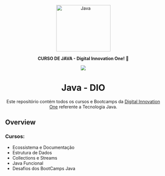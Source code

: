 <p align="center">
  <a href="https://www.oracle.com/br/java/">
    <img src="https://cdn.jsdelivr.net/gh/devicons/devicon/icons/java/java-original-wordmark.svg" height="150" width="175" alt="Java" />
  </a>
</p>

<p align="center"><b>CURSO DE JAVA - Digital Innovation One!</b> 🚀</p>

<div align="center">

<a href="https://www.oracle.com/java/technologies/downloads/#java11"><img src="https://img.shields.io/badge/openJDK-v%2011.0.11-orange?style=for-the-badge&logo=java"/></a>
</div>

  <h1 align="center">Java - DIO</h1>
  <p align="center" style="indent-text">Este repositório contém todos os cursos e Bootcamps da <a href="https://web.dio.me/home">Digital Innovation One</a> referente a Tecnologia Java.<p>
  
## **Overview**

### Cursos:

<!--ts-->
  * Ecossistema e Documentação
  * Estrutura de Dados
  * Collections e Streams
  * Java Funcional
  * Desafios dos BootCamps Java
<!--te-->

